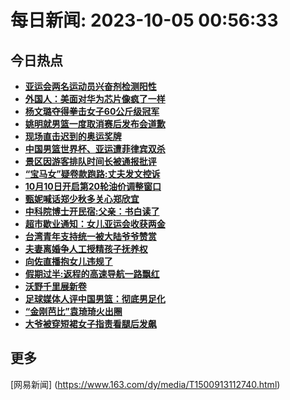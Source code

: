 
# 每日新闻: 2023-10-05 00:56:33
## 今日热点

- **[亚运会两名运动员兴奋剂检测阳性](https://www.163.com/search?keyword=%E4%BA%9A%E8%BF%90%E4%BC%9A%E4%B8%A4%E5%90%8D%E8%BF%90%E5%8A%A8%E5%91%98%E5%85%B4%E5%A5%8B%E5%89%82%E6%A3%80%E6%B5%8B%E9%98%B3%E6%80%A7)**
- **[外国人：美面对华为芯片像疯了一样](https://www.163.com/search?keyword=%E5%A4%96%E5%9B%BD%E4%BA%BA%EF%BC%9A%E7%BE%8E%E9%9D%A2%E5%AF%B9%E5%8D%8E%E4%B8%BA%E8%8A%AF%E7%89%87%E5%83%8F%E7%96%AF%E4%BA%86%E4%B8%80%E6%A0%B7)**
- **[杨文璐夺得拳击女子60公斤级冠军](https://www.163.com/search?keyword=%E6%9D%A8%E6%96%87%E7%92%90%E5%A4%BA%E5%BE%97%E6%8B%B3%E5%87%BB%E5%A5%B3%E5%AD%9060%E5%85%AC%E6%96%A4%E7%BA%A7%E5%86%A0%E5%86%9B)**
- **[姚明就男篮一度取消赛后发布会道歉](https://www.163.com/search?keyword=%E5%A7%9A%E6%98%8E%E5%B0%B1%E7%94%B7%E7%AF%AE%E4%B8%80%E5%BA%A6%E5%8F%96%E6%B6%88%E8%B5%9B%E5%90%8E%E5%8F%91%E5%B8%83%E4%BC%9A%E9%81%93%E6%AD%89)**
- **[现场直击迟到的奥运奖牌](https://www.163.com/search?keyword=%E7%8E%B0%E5%9C%BA%E7%9B%B4%E5%87%BB%E8%BF%9F%E5%88%B0%E7%9A%84%E5%A5%A5%E8%BF%90%E5%A5%96%E7%89%8C)**
- **[中国男篮世界杯、亚运遭菲律宾双杀](https://www.163.com/search?keyword=%E4%B8%AD%E5%9B%BD%E7%94%B7%E7%AF%AE%E4%B8%96%E7%95%8C%E6%9D%AF%E3%80%81%E4%BA%9A%E8%BF%90%E9%81%AD%E8%8F%B2%E5%BE%8B%E5%AE%BE%E5%8F%8C%E6%9D%80)**
- **[景区因游客排队时间长被通报批评](https://www.163.com/search?keyword=%E6%99%AF%E5%8C%BA%E5%9B%A0%E6%B8%B8%E5%AE%A2%E6%8E%92%E9%98%9F%E6%97%B6%E9%97%B4%E9%95%BF%E8%A2%AB%E9%80%9A%E6%8A%A5%E6%89%B9%E8%AF%84)**
- **[“宝马女”疑卷款跑路:丈夫发文控诉](https://www.163.com/search?keyword=%E2%80%9C%E5%AE%9D%E9%A9%AC%E5%A5%B3%E2%80%9D%E7%96%91%E5%8D%B7%E6%AC%BE%E8%B7%91%E8%B7%AF+%E4%B8%88%E5%A4%AB%E5%8F%91%E6%96%87%E6%8E%A7%E8%AF%89)**
- **[10月10日开启第20轮油价调整窗口](https://www.163.com/search?keyword=10%E6%9C%8810%E6%97%A5%E5%BC%80%E5%90%AF%E7%AC%AC20%E8%BD%AE%E6%B2%B9%E4%BB%B7%E8%B0%83%E6%95%B4%E7%AA%97%E5%8F%A3)**
- **[甄妮喊话郑少秋多关心郑欣宜](https://www.163.com/search?keyword=%E7%94%84%E5%A6%AE%E5%96%8A%E8%AF%9D%E9%83%91%E5%B0%91%E7%A7%8B%E5%A4%9A%E5%85%B3%E5%BF%83%E9%83%91%E6%AC%A3%E5%AE%9C)**
- **[中科院博士开民宿:父亲：书白读了](https://www.163.com/search?keyword=%E4%B8%AD%E7%A7%91%E9%99%A2%E5%8D%9A%E5%A3%AB%E5%BC%80%E6%B0%91%E5%AE%BF+%E7%88%B6%E4%BA%B2%EF%BC%9A%E4%B9%A6%E7%99%BD%E8%AF%BB%E4%BA%86)**
- **[超市歇业通知：女儿亚运会收获两金](https://www.163.com/search?keyword=%E8%B6%85%E5%B8%82%E6%AD%87%E4%B8%9A%E9%80%9A%E7%9F%A5%EF%BC%9A%E5%A5%B3%E5%84%BF%E4%BA%9A%E8%BF%90%E4%BC%9A%E6%94%B6%E8%8E%B7%E4%B8%A4%E9%87%91)**
- **[台湾青年支持统一被大陆爷爷赞赏](https://www.163.com/search?keyword=%E5%8F%B0%E6%B9%BE%E9%9D%92%E5%B9%B4%E6%94%AF%E6%8C%81%E7%BB%9F%E4%B8%80%E8%A2%AB%E5%A4%A7%E9%99%86%E7%88%B7%E7%88%B7%E8%B5%9E%E8%B5%8F)**
- **[夫妻离婚争人工授精孩子抚养权](https://www.163.com/search?keyword=%E5%A4%AB%E5%A6%BB%E7%A6%BB%E5%A9%9A%E4%BA%89%E4%BA%BA%E5%B7%A5%E6%8E%88%E7%B2%BE%E5%AD%A9%E5%AD%90%E6%8A%9A%E5%85%BB%E6%9D%83)**
- **[向佐直播抱女儿违规了](https://www.163.com/search?keyword=%E5%90%91%E4%BD%90%E7%9B%B4%E6%92%AD%E6%8A%B1%E5%A5%B3%E5%84%BF%E8%BF%9D%E8%A7%84%E4%BA%86)**
- **[假期过半:返程的高速导航一路飘红](https://www.163.com/search?keyword=%E5%81%87%E6%9C%9F%E8%BF%87%E5%8D%8A+%E8%BF%94%E7%A8%8B%E7%9A%84%E9%AB%98%E9%80%9F%E5%AF%BC%E8%88%AA%E4%B8%80%E8%B7%AF%E9%A3%98%E7%BA%A2)**
- **[沃野千里展新卷](https://www.163.com/search?keyword=%E6%B2%83%E9%87%8E%E5%8D%83%E9%87%8C%E5%B1%95%E6%96%B0%E5%8D%B7)**
- **[足球媒体人评中国男篮：彻底男足化](https://www.163.com/search?keyword=%E8%B6%B3%E7%90%83%E5%AA%92%E4%BD%93%E4%BA%BA%E8%AF%84%E4%B8%AD%E5%9B%BD%E7%94%B7%E7%AF%AE%EF%BC%9A%E5%BD%BB%E5%BA%95%E7%94%B7%E8%B6%B3%E5%8C%96)**
- **[“金刚芭比”袁琦琦火出圈](https://www.163.com/search?keyword=%E2%80%9C%E9%87%91%E5%88%9A%E8%8A%AD%E6%AF%94%E2%80%9D%E8%A2%81%E7%90%A6%E7%90%A6%E7%81%AB%E5%87%BA%E5%9C%88)**
- **[大爷被穿短裙女子指责看腿后发飙](https://www.163.com/search?keyword=%E5%A4%A7%E7%88%B7%E8%A2%AB%E7%A9%BF%E7%9F%AD%E8%A3%99%E5%A5%B3%E5%AD%90%E6%8C%87%E8%B4%A3%E7%9C%8B%E8%85%BF%E5%90%8E%E5%8F%91%E9%A3%99)**

## 更多
[网易新闻] (https://www.163.com/dy/media/T1500913112740.html)
